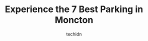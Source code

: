 ---
layout: ampstory
image: https://i0.wp.com/www.auto.or.id/wp-content/uploads/2023/06/public-parking-0-moncton-1686326837.jpeg?resize=640,853
author: techidn
featured: false
description: Moncton, New Brunswick, Canada is a haven for Parking enthusiasts, boasting an impressive array of 7 top-notch establishments. Whether youre a seasoned connoisseur or simply curious to expl
title: Experience the 7 Best Parking in Moncton
cover:
   title: Experience the 7 Best Parking in Moncton
   subtitle: AUTO.OR.ID
   background: https://www.auto.or.id/wp-content/uploads/2023/06/public-parking-0-moncton-1686326837.jpeg

pages: 
 - layout: thirds
   top: <h1>#1 477 Paul St Parking</h1>
   bottom: "<p>Easy access and lots of space</p>"
   background: https://www.auto.or.id/wp-content/uploads/2023/06/public-parking-1-moncton-1686326838.jpeg
   backgroundblur: true
 - layout: thirds
   top: <h1>#2 Park N Fly</h1>
   bottom: "<p>436 Caledonia Rd, Moncton, NB E1H 2E7, Canada</p>"
   background: https://images.unsplash.com/photo-1632338962846-8319d1e4c0e0?ixlib=rb-4.0.3&ixid=MnwxMjA3fDB8MHxwaG90by1wYWdlfHx8fGVufDB8fHx8&auto=format&fit=crop&w=640&h=853&q=80
   cta:
      link: https://www.auto.or.id/experience-the-7-best-parking-in-moncton/
      text: Experience the 7 Best Parking in Moncton
 - layout: thirds
   top: <h1>#3 Parking Indigo Moncton - 1234 Main St</h1>
   bottom: "<p>1234 Main St, Moncton, NB E1C 1H7, Canada</p>"
   background: https://images.unsplash.com/photo-1623564493214-6137dff043ad?ixlib=rb-4.0.3&ixid=MnwxMjA3fDB8MHxwaG90by1wYWdlfHx8fGVufDB8fHx8&auto=format&fit=crop&w=640&h=853&q=80
   cta:
      link: https://www.auto.or.id/experience-the-7-best-parking-in-moncton/
      text: Experience the 7 Best Parking in Moncton
 - layout: thirds
   top: <h1>#4 64 Wesley St Parking</h1>
   bottom: "<p>64 Wesley St, Moncton, NB E1C 4L6, Canada</p>"
   background: https://images.unsplash.com/photo-1502158895-0d817974dfaf?ixlib=rb-4.0.3&ixid=MnwxMjA3fDB8MHxwaG90by1wYWdlfHx8fGVufDB8fHx8&auto=format&fit=crop&w=640&h=853&q=80
   cta:
      link: https://www.auto.or.id/experience-the-7-best-parking-in-moncton/
      text: Experience the 7 Best Parking in Moncton
 - layout: thirds
   top: <h1>#5 B006</h1>
   bottom: "<p>125 Assomption Blvd, Moncton, NB E1C 1A1, Canada</p>"
   background: https://images.unsplash.com/photo-1639928192091-52a0f057a03a?ixlib=rb-4.0.3&ixid=MnwxMjA3fDB8MHxwaG90by1wYWdlfHx8fGVufDB8fHx8&auto=format&fit=crop&w=640&h=853&q=80
   cta:
      link: https://www.auto.or.id/experience-the-7-best-parking-in-moncton/
      text: Experience the 7 Best Parking in Moncton
 - layout: thirds
   top: <h1>#6 New Brunswick 15 Parking</h1>
   bottom: "<p>15 New Brunswick, Dieppe, NB E1A 7Z5, Canada</p>"
   background: https://images.unsplash.com/photo-1617498115500-a71a00d2f6c3?ixlib=rb-4.0.3&ixid=MnwxMjA3fDB8MHxwaG90by1wYWdlfHx8fGVufDB8fHx8&auto=format&fit=crop&w=640&h=853&q=80
   cta:
      link: https://www.auto.or.id/experience-the-7-best-parking-in-moncton/
      text: Experience the 7 Best Parking in Moncton
 - layout: thirds
   top: <h1>#7 Moncton Place</h1>
   bottom: "<p>10 Orange Ln, Moncton, NB E1C 4L6, Canada</p>"
   background: https://images.unsplash.com/photo-1596639410348-8470f7fa9f84?ixlib=rb-4.0.3&ixid=MnwxMjA3fDB8MHxwaG90by1wYWdlfHx8fGVufDB8fHx8&auto=format&fit=crop&w=640&h=853&q=80
   cta:
      link: https://www.auto.or.id/experience-the-7-best-parking-in-moncton/
      text: Experience the 7 Best Parking in Moncton
 - layout: thirds
   middle: Continue reading...
   background: https://images.unsplash.com/photo-1494697536454-6f39e2cc972d?ixlib=rb-4.0.3&ixid=MnwxMjA3fDB8MHxwaG90by1wYWdlfHx8fGVufDB8fHx8&auto=format&fit=crop&w=640&h=853&q=80
   cta:
      link: https://www.auto.or.id/experience-the-7-best-parking-in-moncton/
      text: Experience the 7 Best Parking in Moncton

---